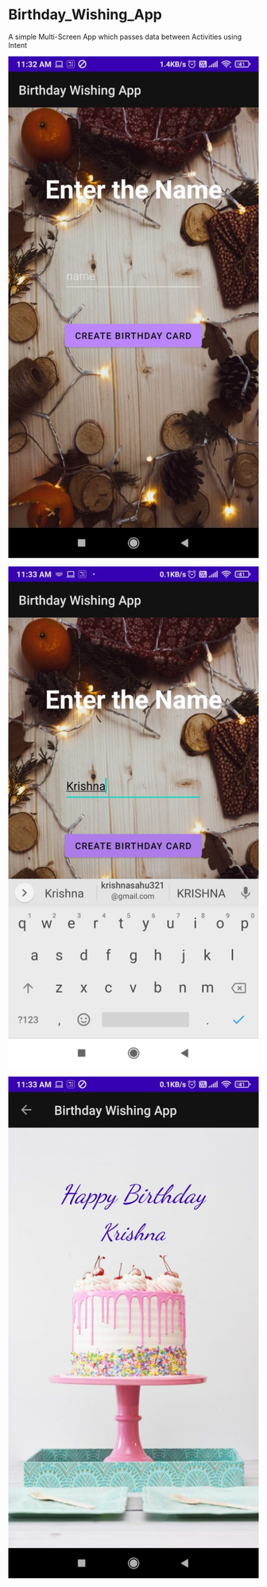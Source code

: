 # Birthday_Wishing_App
A simple Multi-Screen App which passes data between Activities using Intent

![](Images\1.jpeg)

![](Images\2.jpeg)

![](Images\3.jpeg)
